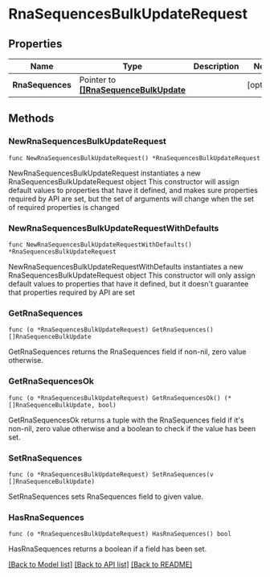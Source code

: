 # RnaSequencesBulkUpdateRequest

## Properties

Name | Type | Description | Notes
------------ | ------------- | ------------- | -------------
**RnaSequences** | Pointer to [**[]RnaSequenceBulkUpdate**](RnaSequenceBulkUpdate.md) |  | [optional] 

## Methods

### NewRnaSequencesBulkUpdateRequest

`func NewRnaSequencesBulkUpdateRequest() *RnaSequencesBulkUpdateRequest`

NewRnaSequencesBulkUpdateRequest instantiates a new RnaSequencesBulkUpdateRequest object
This constructor will assign default values to properties that have it defined,
and makes sure properties required by API are set, but the set of arguments
will change when the set of required properties is changed

### NewRnaSequencesBulkUpdateRequestWithDefaults

`func NewRnaSequencesBulkUpdateRequestWithDefaults() *RnaSequencesBulkUpdateRequest`

NewRnaSequencesBulkUpdateRequestWithDefaults instantiates a new RnaSequencesBulkUpdateRequest object
This constructor will only assign default values to properties that have it defined,
but it doesn't guarantee that properties required by API are set

### GetRnaSequences

`func (o *RnaSequencesBulkUpdateRequest) GetRnaSequences() []RnaSequenceBulkUpdate`

GetRnaSequences returns the RnaSequences field if non-nil, zero value otherwise.

### GetRnaSequencesOk

`func (o *RnaSequencesBulkUpdateRequest) GetRnaSequencesOk() (*[]RnaSequenceBulkUpdate, bool)`

GetRnaSequencesOk returns a tuple with the RnaSequences field if it's non-nil, zero value otherwise
and a boolean to check if the value has been set.

### SetRnaSequences

`func (o *RnaSequencesBulkUpdateRequest) SetRnaSequences(v []RnaSequenceBulkUpdate)`

SetRnaSequences sets RnaSequences field to given value.

### HasRnaSequences

`func (o *RnaSequencesBulkUpdateRequest) HasRnaSequences() bool`

HasRnaSequences returns a boolean if a field has been set.


[[Back to Model list]](../README.md#documentation-for-models) [[Back to API list]](../README.md#documentation-for-api-endpoints) [[Back to README]](../README.md)


